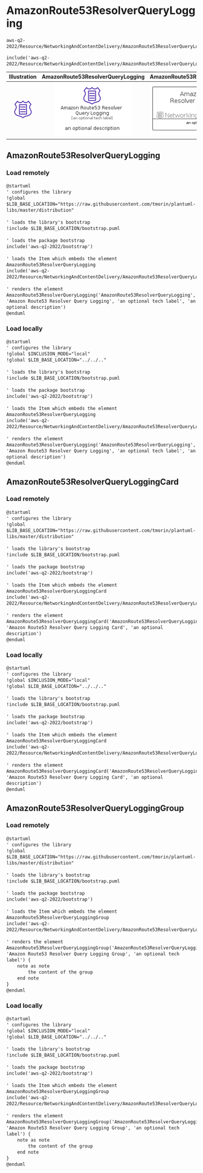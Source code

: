 # AmazonRoute53ResolverQueryLogging


```text
aws-q2-2022/Resource/NetworkingAndContentDelivery/AmazonRoute53ResolverQueryLogging
```

```text
include('aws-q2-2022/Resource/NetworkingAndContentDelivery/AmazonRoute53ResolverQueryLogging')
```



| Illustration | AmazonRoute53ResolverQueryLogging | AmazonRoute53ResolverQueryLoggingCard | AmazonRoute53ResolverQueryLoggingGroup |
| :---: | :---: | :---: | :---: |
| ![illustration for Illustration](../../../aws-q2-2022/Resource/NetworkingAndContentDelivery/AmazonRoute53ResolverQueryLogging.png) | ![illustration for AmazonRoute53ResolverQueryLogging](../../../aws-q2-2022/Resource/NetworkingAndContentDelivery/AmazonRoute53ResolverQueryLogging.Local.png) | ![illustration for AmazonRoute53ResolverQueryLoggingCard](../../../aws-q2-2022/Resource/NetworkingAndContentDelivery/AmazonRoute53ResolverQueryLoggingCard.Local.png) | ![illustration for AmazonRoute53ResolverQueryLoggingGroup](../../../aws-q2-2022/Resource/NetworkingAndContentDelivery/AmazonRoute53ResolverQueryLoggingGroup.Local.png) |




## AmazonRoute53ResolverQueryLogging

### Load remotely
```plantuml
@startuml
' configures the library
!global $LIB_BASE_LOCATION="https://raw.githubusercontent.com/tmorin/plantuml-libs/master/distribution"

' loads the library's bootstrap
!include $LIB_BASE_LOCATION/bootstrap.puml

' loads the package bootstrap
include('aws-q2-2022/bootstrap')

' loads the Item which embeds the element AmazonRoute53ResolverQueryLogging
include('aws-q2-2022/Resource/NetworkingAndContentDelivery/AmazonRoute53ResolverQueryLogging')

' renders the element
AmazonRoute53ResolverQueryLogging('AmazonRoute53ResolverQueryLogging', 'Amazon Route53 Resolver Query Logging', 'an optional tech label', 'an optional description')
@enduml
```

### Load locally
```plantuml
@startuml
' configures the library
!global $INCLUSION_MODE="local"
!global $LIB_BASE_LOCATION="../../.."

' loads the library's bootstrap
!include $LIB_BASE_LOCATION/bootstrap.puml

' loads the package bootstrap
include('aws-q2-2022/bootstrap')

' loads the Item which embeds the element AmazonRoute53ResolverQueryLogging
include('aws-q2-2022/Resource/NetworkingAndContentDelivery/AmazonRoute53ResolverQueryLogging')

' renders the element
AmazonRoute53ResolverQueryLogging('AmazonRoute53ResolverQueryLogging', 'Amazon Route53 Resolver Query Logging', 'an optional tech label', 'an optional description')
@enduml
```

## AmazonRoute53ResolverQueryLoggingCard

### Load remotely
```plantuml
@startuml
' configures the library
!global $LIB_BASE_LOCATION="https://raw.githubusercontent.com/tmorin/plantuml-libs/master/distribution"

' loads the library's bootstrap
!include $LIB_BASE_LOCATION/bootstrap.puml

' loads the package bootstrap
include('aws-q2-2022/bootstrap')

' loads the Item which embeds the element AmazonRoute53ResolverQueryLoggingCard
include('aws-q2-2022/Resource/NetworkingAndContentDelivery/AmazonRoute53ResolverQueryLogging')

' renders the element
AmazonRoute53ResolverQueryLoggingCard('AmazonRoute53ResolverQueryLoggingCard', 'Amazon Route53 Resolver Query Logging Card', 'an optional description')
@enduml
```

### Load locally
```plantuml
@startuml
' configures the library
!global $INCLUSION_MODE="local"
!global $LIB_BASE_LOCATION="../../.."

' loads the library's bootstrap
!include $LIB_BASE_LOCATION/bootstrap.puml

' loads the package bootstrap
include('aws-q2-2022/bootstrap')

' loads the Item which embeds the element AmazonRoute53ResolverQueryLoggingCard
include('aws-q2-2022/Resource/NetworkingAndContentDelivery/AmazonRoute53ResolverQueryLogging')

' renders the element
AmazonRoute53ResolverQueryLoggingCard('AmazonRoute53ResolverQueryLoggingCard', 'Amazon Route53 Resolver Query Logging Card', 'an optional description')
@enduml
```

## AmazonRoute53ResolverQueryLoggingGroup

### Load remotely
```plantuml
@startuml
' configures the library
!global $LIB_BASE_LOCATION="https://raw.githubusercontent.com/tmorin/plantuml-libs/master/distribution"

' loads the library's bootstrap
!include $LIB_BASE_LOCATION/bootstrap.puml

' loads the package bootstrap
include('aws-q2-2022/bootstrap')

' loads the Item which embeds the element AmazonRoute53ResolverQueryLoggingGroup
include('aws-q2-2022/Resource/NetworkingAndContentDelivery/AmazonRoute53ResolverQueryLogging')

' renders the element
AmazonRoute53ResolverQueryLoggingGroup('AmazonRoute53ResolverQueryLoggingGroup', 'Amazon Route53 Resolver Query Logging Group', 'an optional tech label') {
    note as note
        the content of the group
    end note
}
@enduml
```

### Load locally
```plantuml
@startuml
' configures the library
!global $INCLUSION_MODE="local"
!global $LIB_BASE_LOCATION="../../.."

' loads the library's bootstrap
!include $LIB_BASE_LOCATION/bootstrap.puml

' loads the package bootstrap
include('aws-q2-2022/bootstrap')

' loads the Item which embeds the element AmazonRoute53ResolverQueryLoggingGroup
include('aws-q2-2022/Resource/NetworkingAndContentDelivery/AmazonRoute53ResolverQueryLogging')

' renders the element
AmazonRoute53ResolverQueryLoggingGroup('AmazonRoute53ResolverQueryLoggingGroup', 'Amazon Route53 Resolver Query Logging Group', 'an optional tech label') {
    note as note
        the content of the group
    end note
}
@enduml
```

